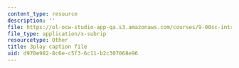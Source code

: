 ```yaml
---
content_type: resource
description: ''
file: https://ol-ocw-studio-app-qa.s3.amazonaws.com/courses/9-00sc-introduction-to-psychology-fall-2011/d970e9828c6ec5f36c11b2c307068e96_SFPPw6sDHEI.srt
file_type: application/x-subrip
resourcetype: Other
title: 3play caption file
uid: d970e982-8c6e-c5f3-6c11-b2c307068e96
---
```

